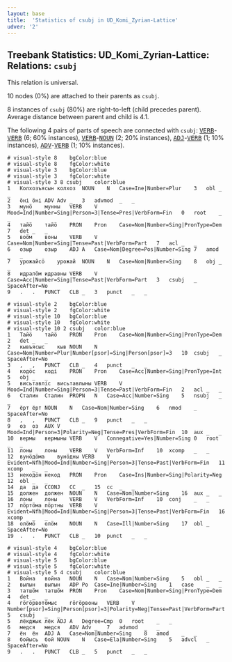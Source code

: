 ```yaml
---
layout: base
title:  'Statistics of csubj in UD_Komi_Zyrian-Lattice'
udver: '2'
---
```


## Treebank Statistics: UD_Komi_Zyrian-Lattice: Relations: `csubj`

This relation is universal.

10 nodes (0%) are attached to their parents as `csubj`.

8 instances of `csubj` (80%) are right-to-left (child precedes parent).
Average distance between parent and child is 4.1.

The following 4 pairs of parts of speech are connected with `csubj`: <tt><a href="kpv_lattice-pos-VERB.html">VERB</a></tt>-<tt><a href="kpv_lattice-pos-VERB.html">VERB</a></tt> (6; 60% instances), <tt><a href="kpv_lattice-pos-VERB.html">VERB</a></tt>-<tt><a href="kpv_lattice-pos-NOUN.html">NOUN</a></tt> (2; 20% instances), <tt><a href="kpv_lattice-pos-ADJ.html">ADJ</a></tt>-<tt><a href="kpv_lattice-pos-VERB.html">VERB</a></tt> (1; 10% instances), <tt><a href="kpv_lattice-pos-ADV.html">ADV</a></tt>-<tt><a href="kpv_lattice-pos-VERB.html">VERB</a></tt> (1; 10% instances).


~~~ conllu
# visual-style 8	bgColor:blue
# visual-style 8	fgColor:white
# visual-style 3	bgColor:blue
# visual-style 3	fgColor:white
# visual-style 3 8 csubj	color:blue
1	Колхозъясын	колхоз	NOUN	N	Case=Ine|Number=Plur	3	obl	_	_
2	ӧні	ӧні	ADV	Adv	_	3	advmod	_	_
3	мунӧ	мунны	VERB	V	Mood=Ind|Number=Sing|Person=3|Tense=Pres|VerbForm=Fin	0	root	_	_
4	тайӧ	тайӧ	PRON	Pron	Case=Nom|Number=Sing|PronType=Dem	7	det	_	_
5	воӧм	воны	VERB	V	Case=Nom|Number=Sing|Tense=Past|VerbForm=Part	7	acl	_	_
6	озыр	озыр	ADJ	A	Case=Nom|Degree=Pos|Number=Sing	7	amod	_	_
7	урожайсӧ	урожай	NOUN	N	Case=Nom|Number=Sing	8	obj	_	_
8	идралӧм	идравны	VERB	V	Case=Acc|Number=Sing|Tense=Past|VerbForm=Part	3	csubj	_	SpaceAfter=No
9	.	.	PUNCT	CLB	_	3	punct	_	_

~~~


~~~ conllu
# visual-style 2	bgColor:blue
# visual-style 2	fgColor:white
# visual-style 10	bgColor:blue
# visual-style 10	fgColor:white
# visual-style 10 2 csubj	color:blue
1	Тайӧ	тайӧ	PRON	Pron	Case=Nom|Number=Sing|PronType=Dem	2	det	_	_
2	кывъясыс	кыв	NOUN	N	Case=Nom|Number=Plur|Number[psor]=Sing|Person[psor]=3	10	csubj	_	SpaceAfter=No
3	,	,	PUNCT	CLB	_	4	punct	_	_
4	кодӧс	коді	PRON	Pron	Case=Acc|Number=Sing|PronType=Int	5	obj	_	_
5	висьтавліс	висьтавлыны	VERB	V	Mood=Ind|Number=Sing|Person=3|Tense=Past|VerbForm=Fin	2	acl	_	_
6	Сталин	Сталин	PROPN	N	Case=Acc|Number=Sing	5	nsubj	_	_
7	ёрт	ёрт	NOUN	N	Case=Nom|Number=Sing	6	nmod	_	SpaceAfter=No
8	,	,	PUNCT	CLB	_	9	punct	_	_
9	оз	оз	AUX	V	Mood=Ind|Person=3|Polarity=Neg|Tense=Pres|VerbForm=Fin	10	aux	_	_
10	вермы	вермыны	VERB	V	Connegative=Yes|Number=Sing	0	root	_	_
11	лоны	лоны	VERB	V	VerbForm=Inf	10	xcomp	_	_
12	вунӧдӧма	вунӧдны	VERB	V	Evident=Nfh|Mood=Ind|Number=Sing|Person=3|Tense=Past|VerbForm=Fin	11	xcomp	_	_
13	некодӧн	некод	PRON	Pron	Case=Ins|Number=Sing|Polarity=Neg	12	obl	_	_
14	да	да	CCONJ	CC	_	15	cc	_	_
15	должен	должен	NOUN	N	Case=Nom|Number=Sing	16	aux	_	_
16	лоны	лоны	VERB	V	VerbForm=Inf	10	conj	_	_
17	пӧртӧма	пӧртны	VERB	V	Evident=Nfh|Mood=Ind|Number=Sing|Person=3|Tense=Past|VerbForm=Fin	16	xcomp	_	_
18	олӧмӧ	олӧм	NOUN	N	Case=Ill|Number=Sing	17	obl	_	SpaceAfter=No
19	.	.	PUNCT	CLB	_	10	punct	_	_

~~~


~~~ conllu
# visual-style 4	bgColor:blue
# visual-style 4	fgColor:white
# visual-style 5	bgColor:blue
# visual-style 5	fgColor:white
# visual-style 5 4 csubj	color:blue
1	Война	война	NOUN	N	Case=Nom|Number=Sing	5	obl	_	_
2	вылын	вылын	ADP	Po	Case=Ine|Number=Sing	1	case	_	_
3	татшӧм	татшӧм	PRON	Pron	Case=Nom|Number=Sing|PronType=Dem	4	det	_	_
4	гӧгӧрвотӧмыс	гӧгӧрвоны	VERB	V	Number[psor]=Sing|Person[psor]=3|Polarity=Neg|Tense=Past|VerbForm=Part	5	csubj	_	_
5	лёкджык	лёк	ADJ	A	Degree=Cmp	0	root	_	_
6	медся	медся	ADV	Adv	_	7	advmod	_	_
7	ён	ён	ADJ	A	Case=Nom|Number=Sing	8	amod	_	_
8	бойысь	бой	NOUN	N	Case=Ela|Number=Sing	5	advcl	_	SpaceAfter=No
9	.	.	PUNCT	CLB	_	5	punct	_	_

~~~


